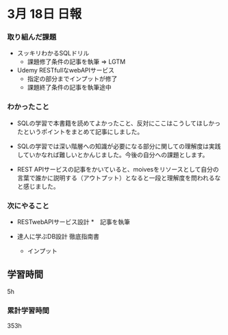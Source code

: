 #  3月 18日 日報
###  取り組んだ課題
* スッキリわかるSQLドリル
  * 課題修了条件の記事を執筆 => LGTM
* Udemy RESTfullなwebAPIサービス
  * 指定の部分までインプットが修了
  * 課題終了条件の記事を執筆途中

### わかったこと
* SQLの学習で本書籍を読めてよかったこと、反対にここはこうしてほしかったというポイントをまとめて記事にしました。
* SQLの学習では深い階層への知識が必要になる部分に関しての理解度は実践していかなれば難しいとかんじました。今後の自分への課題とします。

* REST APIサービスの記事をかいていると、moivesをリソースとして自分の言葉で誰かに説明する（アウトプット）となると一段と理解度を問われるなと感じました。


### 次にやること


* RESTwebAPIサービス設計
  *　記事を執筆

* 達人に学ぶDB設計 徹底指南書
  * インプット

##  学習時間
5h
###  累計学習時間

353h
